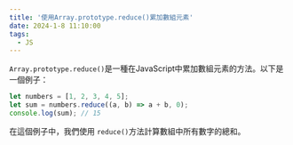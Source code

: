 ```yaml
---
title: '使用Array.prototype.reduce()累加數組元素'
date: 2024-1-8 11:10:00
tags:
  - JS
---
```

`Array.prototype.reduce()`是一種在JavaScript中累加數組元素的方法。以下是一個例子：

```javascript
let numbers = [1, 2, 3, 4, 5];
let sum = numbers.reduce((a, b) => a + b, 0);
console.log(sum); // 15
```

在這個例子中，我們使用 `reduce()`方法計算數組中所有數字的總和。
